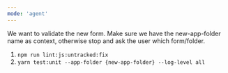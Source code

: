 ```yaml
---
mode: 'agent'
---
```

We want to validate the new form. Make sure we have the new-app-folder name as context, otherwise stop and ask the user which form/folder.

1. `npm run lint:js:untracked:fix`
2. `yarn test:unit --app-folder {new-app-folder} --log-level all`

